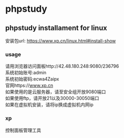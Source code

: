 # phpstudy  
## phpstudy installament for linux  
安装包url: https://www.xp.cn/linux.html#install-show  
### usage  
请用浏览器访问面板http://42.48.180.248:9080/236796  
系统初始账号:admin  
系统初始密码:ecwa4Zaipx  
官网https://www.xp.cn  
如果使用的是云服务器，请至安全组开放9080端口  
如果使用ftp，请开放21以及30000-30050端口  
如果在虚拟机安装，请将ip换成虚拟机内网ip  

### xp
控制面板管理工具
